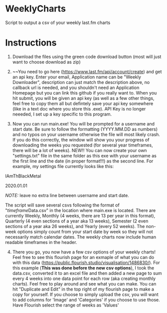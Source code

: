 # WeeklyCharts
 Script to output a csv of your weekly last.fm charts

# Instructions
 1. Download the files using the green code download button (most will just want to choose download as zip)
 
 2. ~~You need to go here (https://www.last.fm/api/account/create) and get an api key.  Enter your email, Application name can be "Weekly Downloader", description can just match the description above, no callback url is needed, and you shouldn't need an Application Homepage but you can link this github if you really want to.  When you hit submit, you will be given an api key (as well as a few other things, feel free to copy them all but defintely save your api key somewhere (like in a text doc where you store this .exe).
 API Key is no longer neeeded, I set up a key specific to this program.
 
 3. Now you can run main.exe! You will be prompted for a username and start date.  Be sure to follow the formatting (YYYY.MM.DD as numbers) and no typos on your username otherwise the file will most likely crash.  If you do this correctly, the window will show you your progress of downloading the weeks you requested (for several year timeframes, there will be a lot of weeks). NEW!! You can now create your own "settings.txt" file in the same folder as this exe with your username as the first line and the date (in proper format!!!) as the second line.  For example, my settings file currently looks like this:


IAmThBlackMetal

2020.01.01


*NOTE:* leave no extra line between username and start date.

The script will save several csvs following the format of  "*timeframe*Data.csv" in the location where main.exe is located.  There are currently Weekly, Monthly (4 weeks, there are 13 per year in this format), Quarterly (4 even sections of a year aka 13 weeks), Semester (2 even sections of a year aka 26 weeks), and Yearly (every 52 weeks).  The non-week options simply count from your start date by week so they will not necessarily match calendar dates.  The weekly charts now include human readable timeframes in the header.
 
 4. There you go, you now have a few csv options of your weekly charts! Feel free to see this flourish page for an exmaple of what you can do with this data (https://public.flourish.studio/visualisation/1486830/). For this example (**This was done before the new csv options**), I took the data.csv, converted it to an excel file and then added a new page to sum every 4 weeks into one data point for each row (aka creating monthly charts). Feel free to play around and see what you can make. You can hit "Duplicate and Edit" in the top right of my flourish page to make a copy for yourself. If you choose to simply upload the csv, you will want to add columns for 'Image' and 'Categories' if you choose to use those. Have Flourish select the range of weeks as 'Values'
